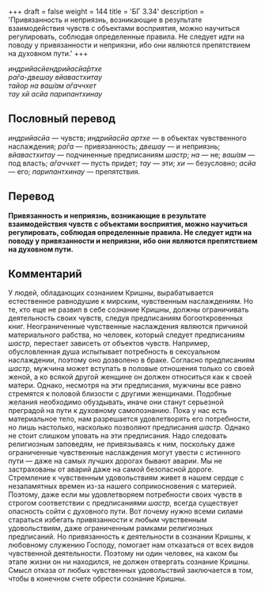 +++
draft = false
weight = 144
title = 'БГ 3.34'
description = 'Привязанность и неприязнь, возникающие в результате взаимодействия чувств с объектами восприятия, можно научиться регулировать, соблюдая определенные правила. Не следует идти на поводу у привязанности и неприязни, ибо они являются препятствием на духовном пути.'
+++

_индрийасйендрийасйа̄ртхе  
ра̄га-двешау вйавастхитау  
тайор на ваш́ам а̄гаччхет  
тау хй асйа парипантхинау_

## Пословный перевод

_индрийасйа_ — чувств; _индрийасйа_ _артхе_ — в объектах чувственного наслаждения; _ра̄га_ — привязанность; _двешау_ — и неприязнь; _вйавастхитау_ — подчиненные предписаниям _шастр_; _на_ — не; _ваш́ам_ — под власть; _а̄гаччхет_ — пусть придет; _тау_ — эти; _хи_ — безусловно; _асйа_ — его; _парипантхинау_ — препятствия.

## Перевод

**Привязанность и неприязнь, возникающие в результате взаимодействия чувств с объектами восприятия, можно научиться регулировать, соблюдая определенные правила. Не следует идти на поводу у привязанности и неприязни, ибо они являются препятствием на духовном пути.**

## Комментарий

У людей, обладающих сознанием Кришны, вырабатывается естественное равнодушие к мирским, чувственным наслаждениям. Но те, кто еще не развил в себе сознание Кришны, должны ограничивать деятельность своих чувств, следуя предписаниям богооткровенных книг. Неограниченные чувственные наслаждения являются причиной материального рабства, но человек, который следует предписаниям _шастр,_ перестает зависеть от объектов чувств. Например, обусловленная душа испытывает потребность в сексуальном наслаждении, поэтому оно дозволено в браке. Согласно предписаниям _шастр,_ мужчина может вступать в половые отношения только со своей женой, а ко всякой другой женщине он должен относиться как к своей матери. Однако, несмотря на эти предписания, мужчины все равно стремятся к половой близости с другими женщинами. Подобные желания необходимо обуздывать, иначе они станут серьезной преградой на пути к духовному самопознанию. Пока у нас есть материальное тело, нам разрешается удовлетворять его потребности, но лишь настолько, насколько позволяют предписания _шастр._ Однако не стоит слишком уповать на эти предписания. Надо следовать религиозным заповедям, не привязываясь к ним, поскольку даже ограниченные чувственные наслаждения могут увести с истинного пути — даже на самых лучших дорогах бывают аварии. Мы не застрахованы от аварий даже на самой безопасной дороге. Стремление к чувственным удовольствиям живет в нашем сердце с незапамятных времен из-за нашего соприкосновения с материей. Поэтому, даже если мы удовлетворяем потребности своих чувств в строгом соответствии с предписаниями _шастр,_ всегда существует опасность сойти с духовного пути. Вот почему нужно всеми силами стараться избегать привязанности к любым чувственным удовольствиям, даже ограниченным рамками религиозных предписаний. Но привязанность к деятельности в сознании Кришны, к любовному служению Господу, помогает нам отказаться от всех видов чувственной деятельности. Поэтому ни один человек, на каком бы этапе жизни он ни находился, не должен отвергать сознание Кришны. Смысл отказа от любых чувственных удовольствий заключается в том, чтобы в конечном счете обрести сознание Кришны.
